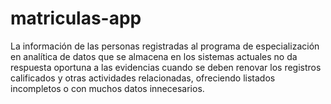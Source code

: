 # matriculas-app
La información de las personas registradas al programa de especialización en analítica de datos que se almacena en los sistemas actuales no da respuesta oportuna a las evidencias cuando se deben renovar los registros calificados y otras actividades relacionadas, ofreciendo listados incompletos o con muchos datos innecesarios.
